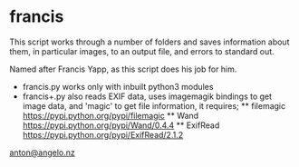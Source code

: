 # francis

This script works through a number of folders and 
saves information about them, in particular images, 
to an output file, and errors to standard out.

Named after Francis Yapp, as this script does his 
job for him.

* francis.py works only with inbuilt python3 modules
* francis+.py also reads EXIF data, uses imagemagik
bindings to get image data, and 'magic' to get file 
information, it requires;
** filemagic https://pypi.python.org/pypi/filemagic
** Wand https://pypi.python.org/pypi/Wand/0.4.4 
** ExifRead https://pypi.python.org/pypi/ExifRead/2.1.2 

<anton@angelo.nz> 
